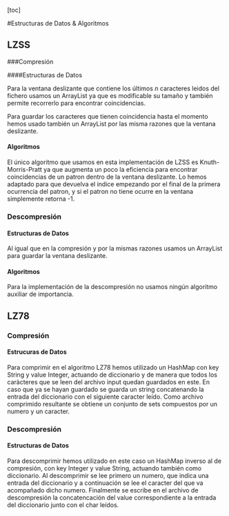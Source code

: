[toc]

#Estructuras de Datos & Algoritmos

## LZSS

###Compresión

####Estructuras de Datos

Para la ventana deslizante que contiene los últimos $n$ caracteres leidos del fichero usamos un ArrayList ya que es modificable su tamaño y también permite recorrerlo para encontrar coincidencias.

Para guardar los caracteres que tienen coincidencia hasta el momento hemos usado también un ArrayList  por las misma razones que la ventana deslizante.

#### Algoritmos

El único algoritmo que usamos en esta implementación de LZSS es Knuth-Morris-Pratt ya que augmenta un poco la eficiencia para encontrar coincidencias de un patron dentro de la ventana deslizante. Lo hemos adaptado para que devuelva el indice empezando por el final de la primera ocurrencia del patron, y si el patron no tiene ocurre en la ventana simplemente retorna -1.

### Descompresión

#### Estructuras de Datos

Al igual que en la compresión y por la mismas razones usamos un ArrayList para guardar la ventana deslizante.

#### Algoritmos

Para la implementación de la descompresión no usamos ningún algoritmo auxiliar de importancia.

## LZ78

### Compresión

#### Estrucuras de Datos

Para comprimir en el algoritmo LZ78 hemos utilizado un HashMap con key String y value Integer, actuando de diccionario y de manera que todos los caràcteres que se leen del archivo input quedan guardados en este. En caso que ya se hayan guardado se guarda un string concatenando la entrada del diccionario con el siguiente caracter leído.
Como archivo comprimido resultante se obtiene un conjunto de sets compuestos por un numero y un caracter.

### Descompresión

#### Estructuras de Datos

Para descomprimir hemos utilizado en este caso un HashMap inverso al de compresión, con key Integer y value String, actuando también como diccionario. Al descomprimir se lee primero un numero, que indica una entrada del diccionario y a continuación se lee el caracter del que va acompañado dicho numero. Finalmente se escribe en el archivo de descompresión la concatencación del value correspondiente a la entrada del diccionario junto con el char leídos.